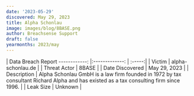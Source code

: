 ```yaml
---
date: '2023-05-29'
discovered: May 29, 2023
title: Alpha Schonlau
image: images/blog/8BASE.png
author: Breachsense Support
draft: false
yearmonths: 2023/may
---
```



| Data Breach Report
------------:     |:-------------:    | :-----:|
| Victim      | alpha-schonlau.de      | 
| Threat Actor      | 8BASE      | 
| Date Discovered      | May 29, 2023      | 
| Description      | Alpha Schonlau GmbH is a law firm founded in 1972 by tax consultant Richard Alpha and has existed as a tax consulting firm since 1996.      | 
| Leak Size      | Unknown      | 

